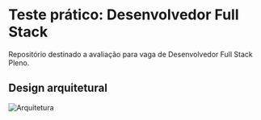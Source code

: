 # Teste prático: Desenvolvedor Full Stack
Repositório destinado a avaliação para vaga de Desenvolvedor Full Stack Pleno.

## Design arquitetural 
![Arquitetura](https://user-images.githubusercontent.com/12806350/76724449-c256a600-6729-11ea-846d-b20d8f44a2c1.png)
